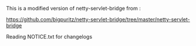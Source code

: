 This is a modified version of netty-servlet-bridge from :

  https://github.com/bigpuritz/netty-servlet-bridge/tree/master/netty-servlet-bridge

Reading NOTICE.txt for changelogs